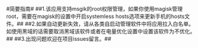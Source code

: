 #简要指南#
##1.该应用支持msgik的root权限管理，如果你使用magisk管理root，需要在magisk的设置中开启systemless hosts选项来更新手机的hosts文件。##
##2.如果自动更新失效，请从各类自启动管理软件中将应用拉入白名单。如使用黑域的话需要取消黑域该软件或者在电量优化设置中设置该软件为不优化。##
##3.出现问题欢迎在项目issues留言。##
